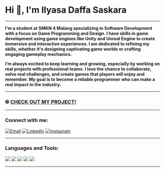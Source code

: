 # Hi 👋, I'm Ilyasa Daffa Saskara

---

**I'm a student at SMKN 4 Malang specializing in Software Development with a focus on Game Programming and Design. I have skills in game development using game engines like Unity and Unreal Engine to create immersive and interactive experiences. I am dedicated to refining my skills, whether it's designing captivating game worlds or crafting engaging gameplay mechanics.**

**I’m always excited to keep learning and growing, especially by working on real projects with professional teams. I love the chance to collaborate, solve real challenges, and create games that players will enjoy and remember. My goal is to become a reliable programmer who can make a real impact in the industry.**

---

### 🌐 **[CHECK OUT MY PROJECT!](https://dao-portofolio.vercel.app/)**

---

### Connect with me:

<p>
  <a href="mailto:ilyasadaffa2197@gmail.com"><img src="https://img.shields.io/badge/Email-D14836?style=for-the-badge&logo=gmail&logoColor=white" alt="Email"></a>
  <a href="https://www.linkedin.com/in/ilyasa-daffa-saskara-7a9861336"><img src="https://img.shields.io/badge/LinkedIn-%230077B5.svg?&style=for-the-badge&logo=linkedin&logoColor=white" alt="LinkedIn"></a>
  <a href="https://www.instagram.com/ilyasa_daffas"><img src="https://img.shields.io/badge/Instagram-%23E4405F.svg?&style=for-the-badge&logo=instagram&logoColor=white" alt="Instagram"></a>
</p>

---

### Languages and Tools:

<p>
  <img src="https://img.shields.io/badge/C%23-%23239120.svg?&style=for-the-badge&logo=c-sharp&logoColor=white"/>
  <img src="https://img.shields.io/badge/C++-%2300599C.svg?&style=for-the-badge&logo=c%2B%2B&logoColor=white"/>
  <img src="https://img.shields.io/badge/Unity-%23000000.svg?&style=for-the-badge&logo=unity&logoColor=white"/>
  <img src="https://img.shields.io/badge/Unreal%20Engine-%23313131.svg?&style=for-the-badge&logo=unreal-engine&logoColor=white"/>
  <img src="https://img.shields.io/badge/Figma-%23F24E1E.svg?&style=for-the-badge&logo=figma&logoColor=white"/>
</p>

---
